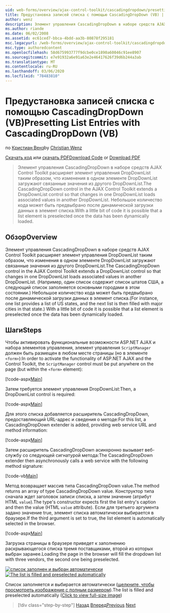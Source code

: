 ```yaml
---
uid: web-forms/overview/ajax-control-toolkit/cascadingdropdown/presetting-list-entries-with-cascadingdropdown-vb
title: Предустановка записей списка с помощью CascadingDropDown (VB) | Документация Майкрософт
author: wenz
description: Элемент управления CascadingDropDown в наборе средств AJAX Control Toolkit расширяет элемент управления DropDownList таким образом, что изменения в одном элементе DropDownList загружают связанные значения в АНОС...
ms.author: riande
ms.date: 06/02/2008
ms.assetid: ec61ced7-bbca-4bdd-aa3b-80878f295181
msc.legacyurl: /web-forms/overview/ajax-control-toolkit/cascadingdropdown/presetting-list-entries-with-cascadingdropdown-vb
msc.type: authoredcontent
ms.openlocfilehash: 58d675993777f9dcbe0ce1890a60046c91ee8907
ms.sourcegitcommit: e7e91932a6e91a63e2e46417626f39d6b244a3ab
ms.translationtype: MT
ms.contentlocale: ru-RU
ms.lasthandoff: 03/06/2020
ms.locfileid: "78483810"
---
```

# <a name="presetting-list-entries-with-cascadingdropdown-vb"></a><span data-ttu-id="2a0d7-103">Предустановка записей списка с помощью CascadingDropDown (VB)</span><span class="sxs-lookup"><span data-stu-id="2a0d7-103">Presetting List Entries with CascadingDropDown (VB)</span></span>

<span data-ttu-id="2a0d7-104">по [Кристиан Венз](https://github.com/wenz)</span><span class="sxs-lookup"><span data-stu-id="2a0d7-104">by [Christian Wenz](https://github.com/wenz)</span></span>

<span data-ttu-id="2a0d7-105">[Скачать код](https://download.microsoft.com/download/9/0/7/907760b1-2c60-4f81-aeb6-ca416a573b0d/cascadingdropdown2.vb.zip) или [скачать PDF](https://download.microsoft.com/download/2/d/c/2dc10e34-6983-41d4-9c08-f78f5387d32b/CascadingDropDown2VB.pdf)</span><span class="sxs-lookup"><span data-stu-id="2a0d7-105">[Download Code](https://download.microsoft.com/download/9/0/7/907760b1-2c60-4f81-aeb6-ca416a573b0d/cascadingdropdown2.vb.zip) or [Download PDF](https://download.microsoft.com/download/2/d/c/2dc10e34-6983-41d4-9c08-f78f5387d32b/CascadingDropDown2VB.pdf)</span></span>

> <span data-ttu-id="2a0d7-106">Элемент управления CascadingDropDown в наборе средств AJAX Control Toolkit расширяет элемент управления DropDownList таким образом, что изменения в одном элементе DropDownList загружают связанные значения из другого DropDownList.</span><span class="sxs-lookup"><span data-stu-id="2a0d7-106">The CascadingDropDown control in the AJAX Control Toolkit extends a DropDownList control so that changes in one DropDownList loads associated values in another DropDownList.</span></span> <span data-ttu-id="2a0d7-107">Небольшое количество кода может быть предвыбрано после динамической загрузки данных в элемент списка.</span><span class="sxs-lookup"><span data-stu-id="2a0d7-107">With a little bit of code it is possible that a list element is preselected once the data has been dynamically loaded.</span></span>

## <a name="overview"></a><span data-ttu-id="2a0d7-108">Обзор</span><span class="sxs-lookup"><span data-stu-id="2a0d7-108">Overview</span></span>

<span data-ttu-id="2a0d7-109">Элемент управления CascadingDropDown в наборе средств AJAX Control Toolkit расширяет элемент управления DropDownList таким образом, что изменения в одном элементе DropDownList загружают связанные значения из другого DropDownList.</span><span class="sxs-lookup"><span data-stu-id="2a0d7-109">The CascadingDropDown control in the AJAX Control Toolkit extends a DropDownList control so that changes in one DropDownList loads associated values in another DropDownList.</span></span> <span data-ttu-id="2a0d7-110">(Например, один список содержит список штатов США, а следующий список заполняется основными городами в этом состоянии.) Небольшое количество кода может быть предвыбрано после динамической загрузки данных в элемент списка.</span><span class="sxs-lookup"><span data-stu-id="2a0d7-110">(For instance, one list provides a list of US states, and the next list is then filled with major cities in that state.) With a little bit of code it is possible that a list element is preselected once the data has been dynamically loaded.</span></span>

## <a name="steps"></a><span data-ttu-id="2a0d7-111">Шаги</span><span class="sxs-lookup"><span data-stu-id="2a0d7-111">Steps</span></span>

<span data-ttu-id="2a0d7-112">Чтобы активировать функциональные возможности ASP.NET AJAX и набора элементов управления, элемент управления `ScriptManager` должен быть размещен в любом месте страницы (но в элементе `<form>`):</span><span class="sxs-lookup"><span data-stu-id="2a0d7-112">In order to activate the functionality of ASP.NET AJAX and the Control Toolkit, the `ScriptManager` control must be put anywhere on the page (but within the `<form>` element):</span></span>

[!code-aspx[Main](presetting-list-entries-with-cascadingdropdown-vb/samples/sample1.aspx)]

<span data-ttu-id="2a0d7-113">Затем требуется элемент управления DropDownList:</span><span class="sxs-lookup"><span data-stu-id="2a0d7-113">Then, a DropDownList control is required:</span></span>

[!code-aspx[Main](presetting-list-entries-with-cascadingdropdown-vb/samples/sample2.aspx)]

<span data-ttu-id="2a0d7-114">Для этого списка добавляется расширитель CascadingDropDown, предоставляющий URL-адрес и сведения о методе:</span><span class="sxs-lookup"><span data-stu-id="2a0d7-114">For this list, a CascadingDropDown extender is added, providing web service URL and method information:</span></span>

[!code-aspx[Main](presetting-list-entries-with-cascadingdropdown-vb/samples/sample3.aspx)]

<span data-ttu-id="2a0d7-115">Затем расширитель CascadingDropDown асинхронно вызывает веб-службу со следующей сигнатурой метода:</span><span class="sxs-lookup"><span data-stu-id="2a0d7-115">The CascadingDropDown extender then asynchronously calls a web service with the following method signature:</span></span>

[!code-vb[Main](presetting-list-entries-with-cascadingdropdown-vb/samples/sample4.vb)]

<span data-ttu-id="2a0d7-116">Метод возвращает массив типа CascadingDropDown value.</span><span class="sxs-lookup"><span data-stu-id="2a0d7-116">The method returns an array of type CascadingDropDown value.</span></span> <span data-ttu-id="2a0d7-117">Конструктор типа сначала ждет заголовок записи списка, а затем значение (атрибут HTML `value`).</span><span class="sxs-lookup"><span data-stu-id="2a0d7-117">The type's constructor expects first the list entry's caption and then the value (HTML `value` attribute).</span></span> <span data-ttu-id="2a0d7-118">Если для третьего аргумента задано значение true, элемент списка автоматически выбирается в браузере.</span><span class="sxs-lookup"><span data-stu-id="2a0d7-118">If the third argument is set to true, the list element is automatically selected in the browser.</span></span>

[!code-aspx[Main](presetting-list-entries-with-cascadingdropdown-vb/samples/sample5.aspx)]

<span data-ttu-id="2a0d7-119">Загрузка страницы в браузере приведет к заполнению раскрывающегося списка тремя поставщиками, второй из которых выбран заранее.</span><span class="sxs-lookup"><span data-stu-id="2a0d7-119">Loading the page in the browser will fill the dropdown list with three vendors, the second one being preselected.</span></span>

<span data-ttu-id="2a0d7-120">[![список заполнен и выбран автоматически](presetting-list-entries-with-cascadingdropdown-vb/_static/image2.png)](presetting-list-entries-with-cascadingdropdown-vb/_static/image1.png)</span><span class="sxs-lookup"><span data-stu-id="2a0d7-120">[![The list is filled and preselected automatically](presetting-list-entries-with-cascadingdropdown-vb/_static/image2.png)](presetting-list-entries-with-cascadingdropdown-vb/_static/image1.png)</span></span>

<span data-ttu-id="2a0d7-121">Список заполняется и выбирается автоматически ([щелкните, чтобы просмотреть изображение с полным размером](presetting-list-entries-with-cascadingdropdown-vb/_static/image3.png)).</span><span class="sxs-lookup"><span data-stu-id="2a0d7-121">The list is filled and preselected automatically ([Click to view full-size image](presetting-list-entries-with-cascadingdropdown-vb/_static/image3.png))</span></span>

> [!div class="step-by-step"]
> <span data-ttu-id="2a0d7-122">[Назад](using-cascadingdropdown-with-a-database-vb.md)
> [Вперед](using-auto-postback-with-cascadingdropdown-vb.md)</span><span class="sxs-lookup"><span data-stu-id="2a0d7-122">[Previous](using-cascadingdropdown-with-a-database-vb.md)
[Next](using-auto-postback-with-cascadingdropdown-vb.md)</span></span>
